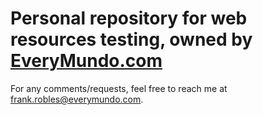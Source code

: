 <h1>Personal repository for web resources testing, owned by <a href="https://www.everymundo.com/"> EveryMundo.com </a></h1>
<p>For any comments/requests, feel free to reach me at <a href="mailto:frank.robles@everymundo.com"> frank.robles@everymundo.com</a>.</p>
